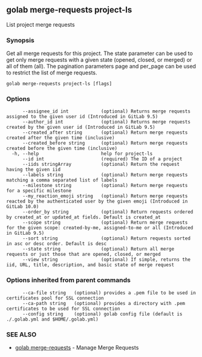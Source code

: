 ## golab merge-requests project-ls

List project merge requests

### Synopsis


Get all merge requests for this project. The state parameter can be used to get only merge requests with a given state (opened, closed, or merged) or all of them (all). The pagination parameters page and per_page can be used to restrict the list of merge requests.

```
golab merge-requests project-ls [flags]
```

### Options

```
      --assignee_id int            (optional) Returns merge requests assigned to the given user id (Introduced in GitLab 9.5)
      --author_id int              (optional) Returns merge requests created by the given user id (Introduced in GitLab 9.5)
      --created_after string       (optional) Return merge requests created after the given time (inclusive)
      --created_before string      (optional) Return merge requests created before the given time (inclusive)
  -h, --help                       help for project-ls
      --id int                     (required) The ID of a project
      --iids stringArray           (optional) Return the request having the given iid
      --labels string              (optional) Return merge requests matching a comma separated list of labels
      --milestone string           (optional) Return merge requests for a specific milestone
      --my_reaction_emoji string   (optional) Return merge requests reacted by the authenticated user by the given emoji (Introduced in GitLab 10.0)
      --order_by string            (optional) Return requests ordered by created_at or updated_at fields. Default is created_at
      --scope string               (optional) Return merge requests for the given scope: created-by-me, assigned-to-me or all (Introduced in GitLab 9.5)
      --sort string                (optional) Return requests sorted in asc or desc order. Default is desc
      --state string               (optional) Return all merge requests or just those that are opened, closed, or merged
      --view string                (optional) If simple, returns the iid, URL, title, description, and basic state of merge request
```

### Options inherited from parent commands

```
      --ca-file string   (optional) provides a .pem file to be used in certificates pool for SSL connection
      --ca-path string   (optional) provides a directory with .pem certificates to be used for SSL connection
      --config string    (optional) golab config file (default is ./.golab.yml and $HOME/.golab.yml)
```

### SEE ALSO
* [golab merge-requests](golab_merge-requests.md)	 - Manage Merge Requests

